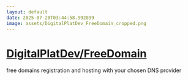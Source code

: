 ```yaml
---
layout: default
date: 2025-07-20T03:44:58.992099
image: assets/DigitalPlatDev_FreeDomain_cropped.png
---
```


# [DigitalPlatDev/FreeDomain](https://github.com/DigitalPlatDev/FreeDomain)

free domains registration and hosting with your chosen DNS provider
